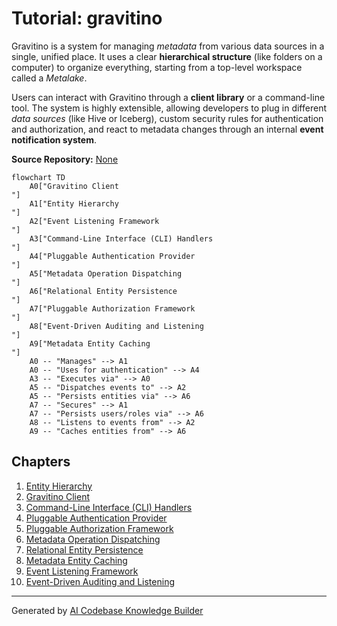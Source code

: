 # Tutorial: gravitino

Gravitino is a system for managing *metadata* from various data sources in a single, unified place. It uses a clear **hierarchical structure** (like folders on a computer) to organize everything, starting from a top-level workspace called a *Metalake*.

Users can interact with Gravitino through a **client library** or a command-line tool. The system is highly extensible, allowing developers to plug in different *data sources* (like Hive or Iceberg), custom security rules for authentication and authorization, and react to metadata changes through an internal **event notification system**.


**Source Repository:** [None](None)

```mermaid
flowchart TD
    A0["Gravitino Client
"]
    A1["Entity Hierarchy
"]
    A2["Event Listening Framework
"]
    A3["Command-Line Interface (CLI) Handlers
"]
    A4["Pluggable Authentication Provider
"]
    A5["Metadata Operation Dispatching
"]
    A6["Relational Entity Persistence
"]
    A7["Pluggable Authorization Framework
"]
    A8["Event-Driven Auditing and Listening
"]
    A9["Metadata Entity Caching
"]
    A0 -- "Manages" --> A1
    A0 -- "Uses for authentication" --> A4
    A3 -- "Executes via" --> A0
    A5 -- "Dispatches events to" --> A2
    A5 -- "Persists entities via" --> A6
    A7 -- "Secures" --> A1
    A7 -- "Persists users/roles via" --> A6
    A8 -- "Listens to events from" --> A2
    A9 -- "Caches entities from" --> A6
```

## Chapters

1. [Entity Hierarchy
](01_entity_hierarchy_.md)
2. [Gravitino Client
](02_gravitino_client_.md)
3. [Command-Line Interface (CLI) Handlers
](03_command_line_interface__cli__handlers_.md)
4. [Pluggable Authentication Provider
](04_pluggable_authentication_provider_.md)
5. [Pluggable Authorization Framework
](05_pluggable_authorization_framework_.md)
6. [Metadata Operation Dispatching
](06_metadata_operation_dispatching_.md)
7. [Relational Entity Persistence
](07_relational_entity_persistence_.md)
8. [Metadata Entity Caching
](08_metadata_entity_caching_.md)
9. [Event Listening Framework
](09_event_listening_framework_.md)
10. [Event-Driven Auditing and Listening
](10_event_driven_auditing_and_listening_.md)


---

Generated by [AI Codebase Knowledge Builder](https://github.com/The-Pocket/Tutorial-Codebase-Knowledge)